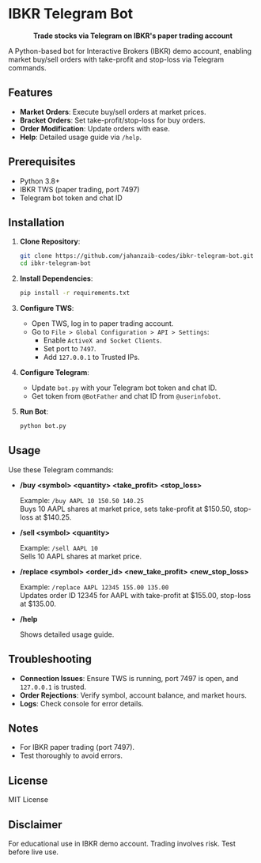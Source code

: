# IBKR Telegram Bot

<p align="center">
  <strong>Trade stocks via Telegram on IBKR's paper trading account</strong>
</p>

A Python-based bot for Interactive Brokers (IBKR) demo account, enabling market buy/sell orders with take-profit and stop-loss via Telegram commands.

## Features
- <b>Market Orders</b>: Execute buy/sell orders at market prices.
- <b>Bracket Orders</b>: Set take-profit/stop-loss for buy orders.
- <b>Order Modification</b>: Update orders with ease.
- <b>Help</b>: Detailed usage guide via <code>/help</code>.

## Prerequisites
<ul>
  <li>Python 3.8+</li>
  <li>IBKR TWS (paper trading, port 7497)</li>
  <li>Telegram bot token and chat ID</li>
</ul>

## Installation
1. <b>Clone Repository</b>:
   ```bash
   git clone https://github.com/jahanzaib-codes/ibkr-telegram-bot.git
   cd ibkr-telegram-bot
   ```

2. <b>Install Dependencies</b>:
   ```bash
   pip install -r requirements.txt
   ```

3. <b>Configure TWS</b>:
   <ul>
     <li>Open TWS, log in to paper trading account.</li>
     <li>Go to <code>File > Global Configuration > API > Settings</code>:
       <ul>
         <li>Enable <code>ActiveX and Socket Clients</code>.</li>
         <li>Set port to <code>7497</code>.</li>
         <li>Add <code>127.0.0.1</code> to Trusted IPs.</li>
       </ul>
     </li>
   </ul>

4. <b>Configure Telegram</b>:
   <ul>
     <li>Update <code>bot.py</code> with your Telegram bot token and chat ID.</li>
     <li>Get token from <code>@BotFather</code> and chat ID from <code>@userinfobot</code>.</li>
   </ul>

5. <b>Run Bot</b>:
   ```bash
   python bot.py
   ```

## Usage
Use these Telegram commands:
<ul>
  <li><b>/buy &lt;symbol&gt; &lt;quantity&gt; &lt;take_profit&gt; &lt;stop_loss&gt;</b>
    <p>Example: <code>/buy AAPL 10 150.50 140.25</code><br>
    Buys 10 AAPL shares at market price, sets take-profit at $150.50, stop-loss at $140.25.</p>
  </li>
  <li><b>/sell &lt;symbol&gt; &lt;quantity&gt;</b>
    <p>Example: <code>/sell AAPL 10</code><br>
    Sells 10 AAPL shares at market price.</p>
  </li>
  <li><b>/replace &lt;symbol&gt; &lt;order_id&gt; &lt;new_take_profit&gt; &lt;new_stop_loss&gt;</b>
    <p>Example: <code>/replace AAPL 12345 155.00 135.00</code><br>
    Updates order ID 12345 for AAPL with take-profit at $155.00, stop-loss at $135.00.</p>
  </li>
  <li><b>/help</b>
    <p>Shows detailed usage guide.</p>
  </li>
</ul>

## Troubleshooting
<ul>
  <li><b>Connection Issues</b>: Ensure TWS is running, port 7497 is open, and <code>127.0.0.1</code> is trusted.</li>
  <li><b>Order Rejections</b>: Verify symbol, account balance, and market hours.</li>
  <li><b>Logs</b>: Check console for error details.</li>
</ul>

## Notes
<ul>
  <li>For IBKR paper trading (port 7497).</li>
  <li>Test thoroughly to avoid errors.</li>
</ul>

## License
MIT License

## Disclaimer
For educational use in IBKR demo account. Trading involves risk. Test before live use.
